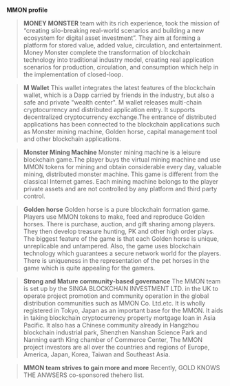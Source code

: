 **MMON profile**

> **MONEY MONSTER** team with its rich experience, took the mission of “creating silo-breaking real-world scenarios and building a new ecosystem for digital asset investment”. They aim at forming a platform for stored value, added value, circulation, and entertainment. Money Monster complete the transformation of blockchain technology into traditional industry model, creating real application scenarios for production, circulation, and consumption which help in the implementation of  closed-loop.

> **M Wallet**
This wallet integrates the latest features of the blockchain wallet, which is a Dapp carried by friends in the industry, but also a safe and private "wealth center". M wallet releases multi-chain cryptocurrency and distributed application entry. It supports decentralized cryptocurrency exchange.The entrance of distributed applications has been connected to the blockchain applications such as Monster mining machine, Golden horse, capital management tool and other blockchain applications.

> **Monster Mining Machine**
Monster mining machine is a leisure blockchain game.The player buys the virtual mining machine and use MMON tokens for mining and obtain considerable every day, valuable mining, distributed monster machine. This game is different from the classical Internet games. Each mining machine belongs to the player private assets and are not controlled by any platform and third party control.

> **Golden horse**
Golden horse is a pure blockchain formation game. Players use MMON tokens to make, feed and reproduce Golden horses. There is purchase, auction, and gift sharing among players. They then develop treasure hunting, PK and other high order plays. The biggest feature of the game is that each Golden horse is unique, unreplicable and untampered. Also, the game uses blockchain technology which guarantees a secure network world for the players. There is uniqueness in the representation of the pet horses in the game which is quite appealing for the gamers.

> **Strong and Mature community-based governance**
The MMON team is set up by the SINGA BLOCKCHAIN INVESTMENT LTD. in the UK to operate project promotion and community operation in the global distribution communities such as MMON Co. Ltd.etc. It is wholly registered in Tokyo, Japan as an important base for the MMON. It aids in taking blockchain cryptocurrency property mortgage loan in Asia Pacific. It also has a Chinese community already in Hangzhou blockchain industrial park, Shenzhen Nanshan Science Park and Nanning earth King chamber of Commerce Center, The MMON project investors are all over the countries and regions of Europe, America, Japan, Korea, Taiwan and Southeast Asia.

> **MMON team strives to gain more and more**
Recently, GOLD KNOWS THE ANWSERS co-sponsored thehero list.